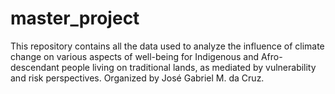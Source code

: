 # master_project
 This repository contains all the data used to analyze the influence of climate change on various aspects of well-being for Indigenous and Afro-descendant people living on traditional lands, as mediated by vulnerability and risk perspectives. Organized by José Gabriel M. da Cruz.
